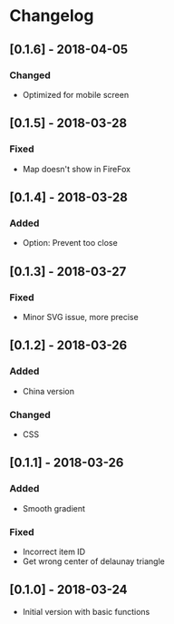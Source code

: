 # Changelog
## [0.1.6] - 2018-04-05
### Changed
- Optimized for mobile screen

## [0.1.5] - 2018-03-28
### Fixed
- Map doesn't show in FireFox

## [0.1.4] - 2018-03-28
### Added
- Option: Prevent too close

## [0.1.3] - 2018-03-27
### Fixed
- Minor SVG issue, more precise

## [0.1.2] - 2018-03-26
### Added
- China version

### Changed
- CSS

## [0.1.1] - 2018-03-26
### Added
- Smooth gradient

### Fixed
- Incorrect item ID
- Get wrong center of delaunay triangle

## [0.1.0] - 2018-03-24
- Initial version with basic functions

